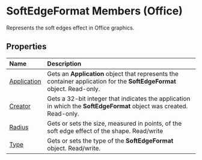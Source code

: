 
# SoftEdgeFormat Members (Office)
Represents the soft edges effect in Office graphics.

## Properties



|**Name**|**Description**|
|:-----|:-----|
| [Application](19cdc9cf-b361-a3ec-d151-654963e76f50.md)|Gets an  **Application** object that represents the container application for the **SoftEdgeFormat** object. Read-only.|
| [Creator](04f73cd2-a224-e37f-d09a-cbb0c90faabd.md)|Gets a 32-bit integer that indicates the application in which the  **SoftEdgeFormat** object was created. Read-only.|
| [Radius](7731f33c-852f-33a5-a48f-59d6aa86631e.md)|Gets or sets the size, measured in points, of the soft edge effect of the shape. Read/write|
| [Type](eae3608a-ef0e-4b47-b420-c05a4be8524e.md)|Gets or sets the type of the  **SoftEdgeFormat** object. Read/write.|
